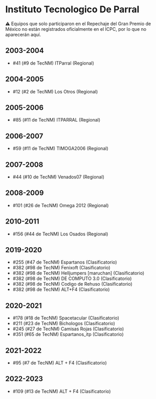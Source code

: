 # Instituto Tecnologico De Parral

:warning: Equipos que solo participaron en el Repechaje del Gran Premio de México no están registrados oficialmente en el ICPC, por lo que no aparecerán aquí.

## 2003-2004

- #41 (#9 de TecNM) ITParral (Regional)

## 2004-2005

- #12 (#2 de TecNM) Los Otros (Regional)

## 2005-2006

- #85 (#11 de TecNM) ITPARRAL (Regional)

## 2006-2007

- #59 (#11 de TecNM) TIMOGA2006 (Regional)

## 2007-2008

- #44 (#10 de TecNM) Venados07 (Regional)

## 2008-2009

- #101 (#26 de TecNM) Omega 2012 (Regional)

## 2010-2011

- #156 (#44 de TecNM) Los Osados (Regional)

## 2019-2020

- #255 (#47 de TecNM) Espartanos (Clasificatorio)
- #382 (#98 de TecNM) Fenixoft (Clasificatorio)
- #382 (#98 de TecNM) Helljumpers [maruchan] (Clasificatorio)
- #382 (#98 de TecNM) DE COMPUTO 3.0 (Clasificatorio)
- #382 (#98 de TecNM) Codigo de Rehuso (Clasificatorio)
- #382 (#98 de TecNM) ALT+F4 (Clasificatorio)

## 2020-2021

- #178 (#18 de TecNM) Spacetacular (Clasificatorio)
- #211 (#23 de TecNM) Bichologos (Clasificatorio)
- #245 (#27 de TecNM) Camisas Rojas (Clasificatorio)
- #351 (#65 de TecNM) Espartanos_itp (Clasificatorio)

## 2021-2022

- #95 (#7 de TecNM) ALT + F4 (Clasificatorio)

## 2022-2023

- #109 (#13 de TecNM) ALT + F4 (Clasificatorio)


